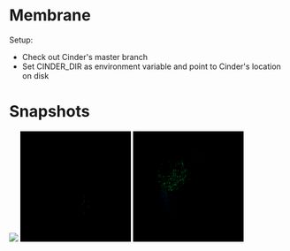 # Membrane

Setup:
* Check out Cinder's master branch
* Set CINDER_DIR as environment variable and point to Cinder's location on disk

# Snapshots
<img src="https://github.com/LRitesh/Membrane/blob/master/snapshots/lotus.gif?raw=true" height="200">
<img src="https://github.com/LRitesh/Membrane/blob/master/snapshots/gitch1.gif?raw=true" width="200">
<img src="https://github.com/LRitesh/Membrane/blob/master/snapshots/glitch2.gif?raw=true" width="200">
